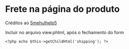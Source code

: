 # Frete na página do produto

Créditos ao [5mehulhelp5](https://github.com/5mehulhelp5)

Incluir no arquivo view.phtml, após o fechamento do form
```
<?php echo $this->getChildHtml('shipping'); ?>
```
